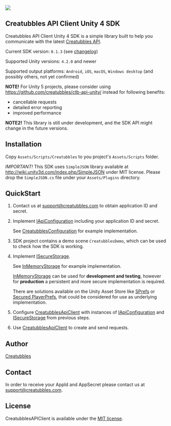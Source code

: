 [![](https://stateoftheart.creatubbles.com/wp-content/uploads/2015/01/ctb_home_logo.png)](https://www.creatubbles.com/)

## Creatubbles API Client Unity 4 SDK
Creatubbles API Client Unity 4 SDK is a simple library built to help you communicate with the latest [Creatubbles API](https://stateoftheart.creatubbles.com/api/).

Current SDK version: `0.1.3` (see [changelog](https://github.com/creatubbles/ctb-api-unity/blob/master/CHANGELOG.md))

Supported Unity versions: `4.2.0` and newer

Supported output platforms: `Android`, `iOS`, `macOS`, `Windows desktop` (and possibly others, not yet confirmed)

**NOTE!** For Unity 5 projects, please consider using https://github.com/creatubbles/ctb-api-unity/ instead for following benefits:
- cancellable requests
- detailed error reporting
- improved performance

**NOTE2!** This library is still under development, and the SDK API might change in the future versions.

## Installation
Copy  `Assets/Scripts/Creatubbles` to you project's `Assets/Scripts` folder.

*IMPORTANT!* This SDK uses `SimpleJSON` library available at http://wiki.unity3d.com/index.php/SimpleJSON under MIT license. Please drop the `SimpleJSON.cs` file under your `Assets/Plugins` directory.

## QuickStart
1. Contact us at <support@creatubbles.com> to obtain application ID and secret.

2. Implement [IApiConfiguration](Assets/Scripts/Creatubbles/Api/IApiConfiguration.cs) including your application ID and secret.

    See [CreatubblesConfiguration](Assets/Scripts/Demo/CreatubblesConfiguration.cs) for example implementation.

3. SDK project contains a demo scene `CreatubblesDemo`, which can be used to check how the SDK is working.

4. Implement [ISecureStorage](Assets/Scripts/Creatubbles/Api/Storage/ISecureStorage.cs).

    See [InMemoryStorage](Assets/Scripts/Creatubbles/Api/Storage/InMemoryStorage.cs) for example implementation.

    [InMemoryStorage](Assets/Scripts/Creatubbles/Api/Storage/InMemoryStorage.cs) can be used for **development and testing**, however for **production** a persistent and more secure implementation is required.

    There are solutions available on the Unity Asset Store like [SPrefs](https://www.assetstore.unity3d.com/en/#!/content/56051) or [Secured PlayerPrefs](https://www.assetstore.unity3d.com/en/#!/content/32357), that could be considered for use as underlying implementation.

5. Configure [CreatubblesApiClient](Assets/Scripts/Creatubbles/Api/CreatubblesApiClient.cs) with instances of [IApiConfiguration](Assets/Scripts/Creatubbles/Api/IApiConfiguration.cs) and [ISecureStorage](Assets/Scripts/Creatubbles/Api/Storage/ISecureStorage.cs) from previous steps.

6. Use [CreatubblesApiClient](Assets/Scripts/Creatubbles/Api/CreatubblesApiClient.cs) to create and send requests.

## Author
[Creatubbles](https://www.creatubbles.com/)

## Contact
In order to receive your AppId and AppSecret please contact us at <support@creatubbles.com>.

## License
CreatubblesAPIClient is available under the [MIT license](LICENSE.md).

